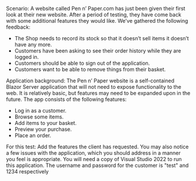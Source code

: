 Scenario:
A website called Pen n’ Paper.com has just been given their first look at their new website. 
After a period of testing, they have come back with some additional features they would like.
We’ve gathered the following feedback:
-	The Shop needs to record its stock so that it doesn’t sell items it doesn’t have any more.
-	Customers have been asking to see their order history while they are logged in.
-	Customers should be able to sign out of the application.
-	Customers want to be able to remove things from their basket.


Application background:
The Pen n’ Paper website is a self-contained Blazor Server application that will not need to expose functionality to the web.
It is relatively basic, but features may need to be expanded upon in the future.
The app consists of the following features:
-	Log in as a customer.
-	Browse some items.
-	Add items to your basket.
-	Preview your purchase.
-	Place an order.

For this test:
Add the features the client has requested. You may also notice a few issues with the application, 
which you should address in a manner you feel is appropriate.
You will need a copy of Visual Studio 2022 to run this application.
The username and password for the customer is "test" and 1234 respectively
